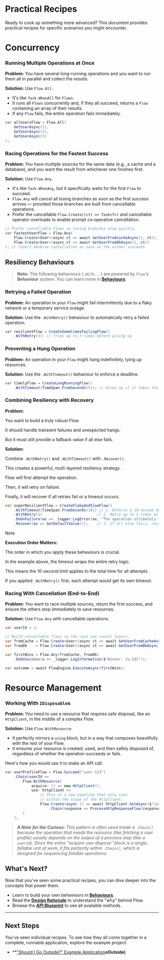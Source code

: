 # Practical Recipes

Ready to cook up something more advanced? This document provides practical recipes for specific scenarios you might encounter.

# Concurrency

### Running Multiple Operations at Once

**Problem:** You have several long-running operations and you want to run them all in parallel and collect the results.

**Solution:** Use `Flow.All`. 
* It's like `Task.WhenAll` for `Flows`. 
* It runs all `Flows` concurrently and, if they all succeed, returns a `Flow` containing an array of their results. 
* If any `Flow` fails, the entire operation fails immediately.

```csharp
var allUsersFlow = Flow.All(
    GetUserAsync(1),
    GetUserAsync(2),
    GetUserAsync(3)
);
```

### Racing Operations for the Fastest Success

**Problem:** You have multiple sources for the same data (e.g., a cache and a database), and you want the result from whichever one finishes first.

**Solution:** Use `Flow.Any`.
* It's like `Task.WhenAny`, but it specifically waits for the first `Flow` to succeed.
* `Flow.Any` will cancel all losing branches as soon as the first success arrives — provided those branches are built from cancellable operations.
* Prefer the cancellable `Flow.Create((ct) => Task<T>)` and cancellable operator overloads to enable prompt co‑operative cancellation.

```csharp
// Prefer cancellable flows so losing branches stop quickly.
var fastestUserFlow = Flow.Any(
    Flow.Create<User>(async ct => await GetUserFromCacheAsync(1, ct)),
    Flow.Create<User>(async ct => await GetUserFromDbAsync(1, ct))
); // losers observe cancellation as soon as the winner succeeds
```

## Resiliency Behaviours

> **Note:** The following behaviours (`.With...`) are powered by `Flow`'s **Behaviour** system. You can learn more in **[Behaviours](./behaviours.md)**.

### Retrying a Failed Operation

**Problem:** An operation in your `Flow` might fail intermittently due to a flaky network or a temporary service outage.

**Solution:** Use the `.WithRetry()` behaviour to automatically retry a failed operation.

```csharp
var resilientFlow = CreateSometimesFailingFlow()
    .WithRetry(3); // Tries up to 3 times before giving up
```

### Preventing a Hung Operation

**Problem:** An operation in your `Flow` might hang indefinitely, tying up resources.

**Solution:** Use the `.WithTimeout()` behaviour to enforce a deadline.

```csharp
var timelyFlow = CreateLongRunningFlow()
    .WithTimeout(TimeSpan.FromSeconds(5)); // Gives up if it takes too long
```

### Combining Resiliency with Recovery

**Problem:**

You want to build a truly robust Flow.

It should handle transient failures and unexpected hangs.

But it must still provide a fallback value if all else fails.

**Solution:**

Combine `.WithRetry()` and `.WithTimeout()` with `.Recover()`.

This creates a powerful, multi-layered resiliency strategy.

Flow will first attempt the operation.

Then, it will retry on failure.

Finally, it will recover if all retries fail or a timeout occurs.

```csharp
var superResilientFlow = CreateFlakyAndSlowFlow()
    .WithTimeout(TimeSpan.FromSeconds(10)) // 1. Enforce a 10-second deadline.
    .WithRetry(3)                         // 2. Retry up to 3 times on failure.
    .DoOnFailure(ex => _logger.LogError(ex, "The operation ultimately failed."))
    .Recover(ex => GetDefaultValue());    // 3. If all else fails, recover.
```

> [!NOTE]
> 
> **Execution Order Matters:**
>
> The order in which you apply these behaviours is crucial.
>
> In the example above, the timeout wraps the entire retry logic.
>
> This means the 10-second limit applies to the total time for all attempts.
>
> If you applied `.WithRetry()` first, each attempt would get its own timeout.

### Racing With Cancellation (End‑to‑End)

**Problem:** You want to race multiple sources, return the first success, and ensure the others stop immediately to save resources.

**Solution:** Use `Flow.Any` with cancellable operations.

```csharp
var userId = 1;

// Build cancellable flows so the race can cancel losers.
var fromCache = Flow.Create<User>(async ct => await GetUserFromCacheAsync(userId, ct));
var fromDb    = Flow.Create<User>(async ct => await GetUserFromDbAsync(userId, ct));

var firstWins = Flow.Any(fromCache, fromDb)
    .DoOnSuccess(u => _logger.LogInformation($"Winner: {u.Id}"));

var outcome = await FlowEngine.ExecuteAsync(firstWins);
```

# Resource Management

### Working With `IDisposable`s

**Problem:** You need to use a resource that requires safe disposal, like an `HttpClient`, in the middle of a complex Flow.

**Solution:** Use `Flow.WithResource`. 
*  It perfectly mirrors a `using` block, but in a way that composes beautifully with the rest of your Flow.
* It ensures your resource is created, used, and then safely disposed of, regardless of whether the operation succeeds or fails.

Here's how you would use it to make an API call:

```csharp
var userProfileFlow = Flow.Succeed("user-123")
    .Chain(userId =>
        Flow.WithResource(
            acquire: () => new HttpClient(),
            use: httpClient =>
                // This is a new pipeline that only runs
                // within the scope of the HttpClient.
                Flow.Create(async () => await httpClient.GetAsync($"/users/{userId}"))
                    .Chain(response => ProcessHttpResponseFlow(response))
        )
    );
```

> _**A Note for the Curious:** This pattern is often used inside a `.Chain()` because the operation that needs the resource (like fetching a user profile) usually depends on the output of a previous step (like a `userId`).
> Since the entire "acquire-use-dispose" block is a single, failable unit of work, it fits perfectly within `.Chain()`, which is designed for sequencing failable operations._

## What's Next?

Now that you've seen some practical recipes, you can dive deeper into the concepts that power them.

*   Learn to build your own behaviours in **[Behaviours](./behaviours.md)**.
*   Read the **[Design Rationale](./design-rationale.md)** to understand the "why" behind Flow.
*   Browse the **[API Blueprint](./api-blueprint.md)** to see all available methods.

---

## Next Steps

You've seen individual recipes. To see how they all come together in a complete, runnable application, explore the example project:

*   **["Should I Go Outside?" Example Application](../../../examples/ShouldIGoOutside)**oOutside)**